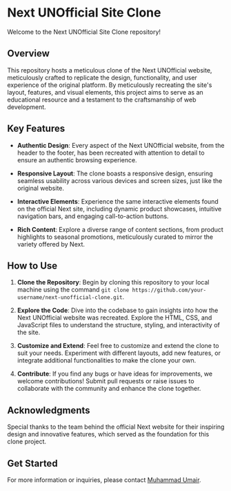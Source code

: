# Next UNOfficial Site Clone

Welcome to the Next UNOfficial Site Clone repository!

## Overview

This repository hosts a meticulous clone of the Next UNOfficial website, meticulously crafted to replicate the design, functionality, and user experience of the original platform. By meticulously recreating the site's layout, features, and visual elements, this project aims to serve as an educational resource and a testament to the craftsmanship of web development.

## Key Features

- **Authentic Design**: Every aspect of the Next UNOfficial website, from the header to the footer, has been recreated with attention to detail to ensure an authentic browsing experience.

- **Responsive Layout**: The clone boasts a responsive design, ensuring seamless usability across various devices and screen sizes, just like the original website.

- **Interactive Elements**: Experience the same interactive elements found on the official Next site, including dynamic product showcases, intuitive navigation bars, and engaging call-to-action buttons.

- **Rich Content**: Explore a diverse range of content sections, from product highlights to seasonal promotions, meticulously curated to mirror the variety offered by Next.

## How to Use

1. **Clone the Repository**: Begin by cloning this repository to your local machine using the command `git clone https://github.com/your-username/next-unofficial-clone.git`.

2. **Explore the Code**: Dive into the codebase to gain insights into how the Next UNOfficial website was recreated. Explore the HTML, CSS, and JavaScript files to understand the structure, styling, and interactivity of the site.

3. **Customize and Extend**: Feel free to customize and extend the clone to suit your needs. Experiment with different layouts, add new features, or integrate additional functionalities to make the clone your own.

4. **Contribute**: If you find any bugs or have ideas for improvements, we welcome contributions! Submit pull requests or raise issues to collaborate with the community and enhance the clone together.

## Acknowledgments

Special thanks to the team behind the official Next website for their inspiring design and innovative features, which served as the foundation for this clone project.

## Get Started


For more information or inquiries, please contact [Muhammad Umair](mailto:muhammadumairkhan945@gamil.com).

